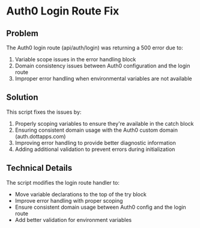 # Auth0 Login Route Fix

## Problem
The Auth0 login route (api/auth/login) was returning a 500 error due to:
1. Variable scope issues in the error handling block
2. Domain consistency issues between Auth0 configuration and the login route
3. Improper error handling when environmental variables are not available

## Solution
This script fixes the issues by:
1. Properly scoping variables to ensure they're available in the catch block
2. Ensuring consistent domain usage with the Auth0 custom domain (auth.dottapps.com)
3. Improving error handling to provide better diagnostic information
4. Adding additional validation to prevent errors during initialization

## Technical Details
The script modifies the login route handler to:
- Move variable declarations to the top of the try block
- Improve error handling with proper scoping
- Ensure consistent domain usage between Auth0 config and the login route
- Add better validation for environment variables
